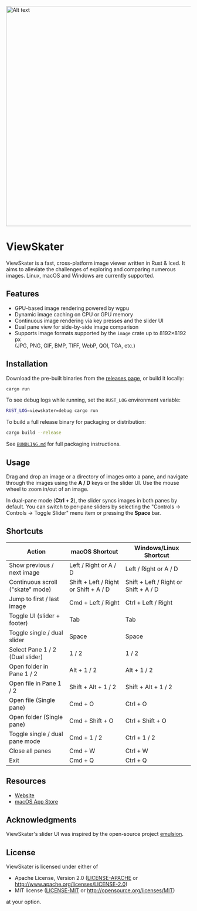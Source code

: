 <img src="https://github.com/user-attachments/assets/4c410f1b-1103-4b84-87f1-7278aa3a46f9" alt="Alt text" width="600"/>

# ViewSkater
ViewSkater is a fast, cross-platform image viewer written in Rust & Iced.
It aims to alleviate the challenges of exploring and comparing numerous images. Linux, macOS and Windows are currently supported.

## Features
- GPU-based image rendering powered by wgpu
- Dynamic image caching on CPU or GPU memory
- Continuous image rendering via key presses and the slider UI
- Dual pane view for side-by-side image comparison
- Supports image formats supported by the `image` crate up to 8192×8192 px  
  (JPG, PNG, GIF, BMP, TIFF, WebP, QOI, TGA, etc.)

## Installation
Download the pre-built binaries from the [releases page](https://github.com/ggand0/viewskater/releases), or build it locally:

```sh
cargo run
```

To see debug logs while running, set the `RUST_LOG` environment variable:
```sh
RUST_LOG=viewskater=debug cargo run
```

To build a full release binary for packaging or distribution:
```sh
cargo build --release
```

See [`BUNDLING.md`](./BUNDLING.md) for full packaging instructions.


## Usage
Drag and drop an image or a directory of images onto a pane, and navigate through the images using the **A / D** keys or the slider UI.
Use the mouse wheel to zoom in/out of an image.

In dual-pane mode (**Ctrl + 2**), the slider syncs images in both panes by default.
You can switch to per-pane sliders by selecting the "Controls -> Controls -> Toggle Slider" menu item or pressing the **Space** bar.

## Shortcuts
| Action                             | macOS Shortcut      | Windows/Linux Shortcut |
|------------------------------------|----------------------|-------------------------|
| Show previous / next image         | Left / Right or A / D | Left / Right or A / D  |
| Continuous scroll ("skate" mode)   | Shift + Left / Right or Shift + A / D | Shift + Left / Right or Shift + A / D |
| Jump to first / last image         | Cmd + Left / Right   | Ctrl + Left / Right    |
| Toggle UI (slider + footer)        | Tab                  | Tab                    |
| Toggle single / dual slider        | Space                | Space                  |
| Select Pane 1 / 2 (Dual slider)    | 1 / 2                | 1 / 2                  |
| Open folder in Pane 1 / 2          | Alt + 1 / 2          | Alt + 1 / 2            |
| Open file in Pane 1 / 2            | Shift + Alt + 1 / 2  | Shift + Alt + 1 / 2    |
| Open file (Single pane)            | Cmd + O              | Ctrl + O               |
| Open folder (Single pane)          | Cmd + Shift + O      | Ctrl + Shift + O       |
| Toggle single / dual pane mode     | Cmd + 1 / 2          | Ctrl + 1 / 2           |
| Close all panes                    | Cmd + W              | Ctrl + W               |
| Exit                               | Cmd + Q              | Ctrl + Q               |


## Resources
- [Website](https://viewskater.com/)
- [macOS App Store](https://apps.apple.com/us/app/viewskater/id6745068907)

## Acknowledgments
ViewSkater's slider UI was inspired by the open-source project [emulsion](https://github.com/ArturKovacs/emulsion).

## License
ViewSkater is licensed under either of
- Apache License, Version 2.0
  ([LICENSE-APACHE](LICENSE-APACHE) or http://www.apache.org/licenses/LICENSE-2.0)
- MIT license
  ([LICENSE-MIT](LICENSE-MIT) or http://opensource.org/licenses/MIT)

at your option.

